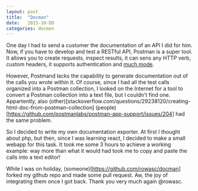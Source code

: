 ```yaml
---
layout: post
title:  "Docman"
date:   2015-10-DD
categories: docman
---
```


One day I had to send a customer the documentation of an API I did for him.
Now, if you have to develop and test a RESTful API, Postman is a super tool. It
allows you to create requests, inspect results, it can sens any HTTP verb,
custom headers, it supports authentication and [much
mode](https://getpostman.com).

However, Postmand lacks the capability to generate documentation out of the calls you
wrote within it. Of course, since I had all the test calls organized into
a Postman collection, I looked on the Internet for a tool to convert a Postman
collection into a text file, but I couldn't find one. Appartently, also
(other)[stackoverflow.com/questions/29238120/creating-html-doc-from-postman-collection]
(people)[https://github.com/postmanlabs/postman-app-support/issues/204] had the same problem.

So I decided to write my own documentation exporter. At first I thought about
php, but then, since I was learning react, I decided to make a small webapp for
this task. It took me some 3 hours to achieve a working example: way more than
what it would had took me to copy and paste the calls into a text editor!

While I was on holiday, (someone)[https://github.com/rowasc/docman] forked my
github repo and made some pull request. Aw, the joy of integrating them once
I got back. Thank you very much again @rowasc.
